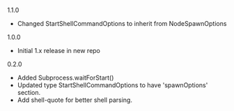 
1.1.0
 - Changed StartShellCommandOptions to inherit from NodeSpawnOptions

1.0.0
 - Initial 1.x release in new repo

0.2.0
 - Added Subprocess.waitForStart()
 - Updated type StartShellCommandOptions to have 'spawnOptions' section.
 - Add shell-quote for better shell parsing.
